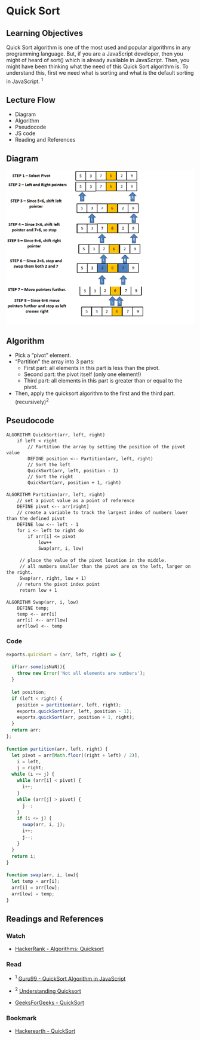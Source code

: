 # Quick Sort
## Learning Objectives
Quick Sort algorithm is one of the most used and popular algorithms in any programming language. But, if you are a JavaScript developer, then you might of heard of sort() which is already available in JavaScript. Then, you might have been thinking what the need of this Quick Sort algorithm is. To understand this, first we need what is sorting and what is the default sorting in JavaScript. <sup>1<sup>

## Lecture Flow
* Diagram
* Algorithm
* Pseudocode
* JS code
* Reading and References

## Diagram
![](./assets/quickSort.png)

## Algorithm
* Pick a “pivot” element.
* “Partition” the array into 3 parts:
  * First part: all elements in this part is less than the pivot.
  * Second part: the pivot itself (only one element!)
  * Third part: all elements in this part is greater than or equal to the pivot.
* Then, apply the quicksort algorithm to the first and the third part. (recursively)<sup>2<sup>

## Pseudocode
```
ALGORITHM QuickSort(arr, left, right)
    if left < right
        // Partition the array by setting the position of the pivot value 
        DEFINE position <-- Partition(arr, left, right)
        // Sort the left
        QuickSort(arr, left, position - 1)
        // Sort the right
        QuickSort(arr, position + 1, right)

ALGORITHM Partition(arr, left, right)
    // set a pivot value as a point of reference
    DEFINE pivot <-- arr[right]
    // create a variable to track the largest index of numbers lower than the defined pivot
    DEFINE low <-- left - 1
    for i <- left to right do
        if arr[i] <= pivot
            low++
            Swap(arr, i, low)

     // place the value of the pivot location in the middle.
     // all numbers smaller than the pivot are on the left, larger on the right. 
     Swap(arr, right, low + 1)
    // return the pivot index point
     return low + 1

ALGORITHM Swap(arr, i, low)
    DEFINE temp;
    temp <-- arr[i]
    arr[i] <-- arr[low]
    arr[low] <-- temp
```

### Code
```Javascript
exports.quickSort = (arr, left, right) => {

  if(arr.some(isNaN)){
    throw new Error('Not all elements are numbers');
  }

  let position;
  if (left < right) {
    position = partition(arr, left, right);
    exports.quickSort(arr, left, position - 1);
    exports.quickSort(arr, position + 1, right);
  }
  return arr;
};

function partition(arr, left, right) {
  let pivot = arr[Math.floor((right + left) / 2)],
    i = left,
    j = right;
  while (i <= j) {
    while (arr[i] < pivot) {
      i++;
    }
    while (arr[j] > pivot) {
      j--;
    }
    if (i <= j) {
      swap(arr, i, j);
      i++;
      j--;
    }
  }
  return i;
}

function swap(arr, i, low){
  let temp = arr[i];
  arr[i] = arr[low];
  arr[low] = temp;
}
```

## Readings and References

### Watch
* [HackerRank - Algorithms: Quicksort](https://www.youtube.com/watch?v=SLauY6PpjW4&t=37s)

### Read
  * <sup>1</sup> [Guru99 - QuickSort Algorithm in JavaScript](https://www.guru99.com/quicksort-in-javascript.html)

  * <sup>2</sup> [Understanding Quicksort](https://me.dt.in.th/page/Quicksort/)

  * [GeeksForGeeks - QuickSort](https://www.geeksforgeeks.org/quick-sort/) 

### Bookmark
* [Hackerearth - QuickSort](https://www.hackerearth.com/practice/algorithms/sorting/quick-sort/tutorial/)

